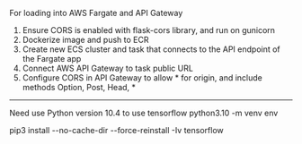For loading into AWS Fargate and API Gateway

1) Ensure CORS is enabled with flask-cors library, and run on gunicorn
2) Dockerize image and push to ECR
3) Create new ECS cluster and task that connects to the API endpoint of the Fargate app
4) Connect AWS API Gateway to task public URL
5) Configure CORS in API Gateway to allow * for origin, and include methods Option, Post, Head, *



*** 
Need use Python version 10.4 to use tensorflow
python3.10 -m venv env

pip3 install --no-cache-dir  --force-reinstall -Iv tensorflow
